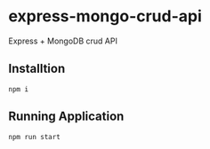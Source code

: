 # express-mongo-crud-api

Express + MongoDB crud API

## Installtion

```
npm i
```

## Running Application

```
npm run start
```
